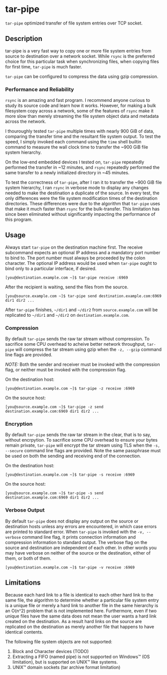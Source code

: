 # tar-pipe

`tar-pipe` optimized transfer of file system entries over TCP socket.

## Description

tar-pipe is a very fast way to copy one or more file system entries
from source to destination over a network socket. While `rsync` is the
preferred choice for this particular task when synchronizing files,
when copying files for first time, `tar-pipe` is much faster.

`tar-pipe` can be configured to compress the data using gzip
compression.

### Performance and Reliability

`rsync` is an amazing and fast program. I recommend anyone curious to
study its source code and learn how it works. However, for making a
bulk filesystem copy across a network, some of the features of `rsync`
make it more slow than merely streaming the file system object data
and metadata across the network.

I thouroughly tested `tar-pipe` multiple times with nearly 900 GiB of
data, comparing the transfer time and the resultant file system
output. To test the speed, I simply invoked each command using the
`time` shell builtin command to measure the wall clock time to
transfer the ~900 GiB file system hierarchy.

On the low-end embedded devices I tested on, `tar-pipe` repeatedly
performed the transfer in ~12 minutes, and `rsync` repeatedly
performed the same transfer to a newly initialized directory in ~45
minutes.

To test the correctness of `tar-pipe`, after I ran it to transfer the
~900 GiB file system hierarchy, I ran `rsync` in verbose mode to
display any changes needed to make the destination a duplicate of the
source. In every test, the only differences were the file system
modification times of the destination directories. These differences
were due to the algorithm that `tar-pipe` uses that make it much
faster than `rsync` for the bulk-transfer. This limitation has since
been eliminated without significantly impacting the performance of
this program.

## Usage

Always start `tar-pipe` on the destination machine first. The receive
subcommand expects an optional IP address and a mandatory port number
to bind to. The port number must always be proceeded by the colon
character. The optional IP address would be used when `tar-pipe` ought
to bind only to a particular interface, if desired.

    [you@destination.example.com ~]$ tar-pipe receive :6969

After the recipient is waiting, send the files from the source.

    [you@source.example.com ~]$ tar-pipe send destination.example.com:6969 dir1 dir2 ...

After `tar-pipe` finishes, `~/dir1` and `~/dir2` from
`source.example.com` will be replicated to `~/dir1` and `~/dir2` on
`destination.example.com`.

### Compression

By default `tar-pipe` sends the raw tar stream without compression. To
sacrifice some CPU overhead to acheive better network throughput,
`tar-pipe` will compress the tar stream using gzip when the `-z,
--gzip` command line flags are provided.

*NOTE:* Both the sender and receiver must be invoked with the
compression flag, or neither must be invoked with the compression
flag.

On the destination host:

    [you@destination.example.com ~]$ tar-pipe -z receive :6969

On the source host:

    [you@source.example.com ~]$ tar-pipe -z send destination.example.com:6969 dir1 dir2 ...

### Encryption

By default `tar-pipe` sends the raw tar stream in the clear, that is
to say, without encrpytion. To sacrifice some CPU overhead to ensure
your bytes remain private, `tar-pipe` will encrypt the tar stream
using TLS when the `-s, --secure` command line flags are
provided. Note the same passphrase must be used on both the sending
and receiving end of the connection.

On the destination host:

    [you@destination.example.com ~]$ tar-pipe -s receive :6969

On the source host:

    [you@source.example.com ~]$ tar-pipe -s send destination.example.com:6969 dir1 dir2 ...

### Verbose Output

By default `tar-pipe` does not display any output on the source or
destination hosts unless any errors are encountered, in which case
errors are printed to standard error. When `tar-pipe` is invoked with
the `-v, --verbose` command line flag, it prints connection
information and compression information to standard output. The
verbose flag on the source and destination are independent of each
other. In other words you may have verbose on neither of the source or
the destination, either of them, or both of them.

    [you@destination.example.com ~]$ tar-pipe -v receive :6969

## Limitations

Because each hard link to a file is identical to each other hard link
to the same file, the algorithm to determine whether a particular file
system entry is a unique file or merely a hard link to another file in
the same hierarchy is an O(n^2) problem that is not implemented
here. Furthermore, even if two unique files have the same data does
not mean the user wants a hard link created on the destination. As a
result hard links on the source are replicated on the destination as
merely another file that happens to have identical contents.

The following file system objects are not supported:

1. Block and Character devices (TODO)
1. Extracting a FIFO (named pipe) is not supported on Windows™ (OS
   limitation), but is supported on UNIX™ like systems.
1. UNIX™ domain sockets (tar archive format limitation)
